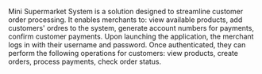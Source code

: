Mini Supermarket System is a solution designed to streamline customer order processing. It enables merchants to: view available products, add customers' ordres to the system, generate account numbers for payments, confirm customer payments. Upon launching the application, the merchant logs in with their username and password. Once authenticated, they can perform the following operations for customers: view products, create orders, process payments, check order status.
